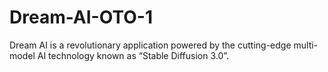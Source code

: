 # Dream-AI-OTO-1
Dream AI is a revolutionary application powered by the cutting-edge multi-model AI technology known as “Stable Diffusion 3.0”.
